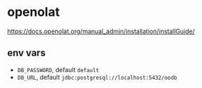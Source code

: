 # openolat

https://docs.openolat.org/manual_admin/installation/installGuide/

## env vars

- `DB_PASSWORD`, default `default`
- `DB_URL`, default `jdbc:postgresql://localhost:5432/oodb`
